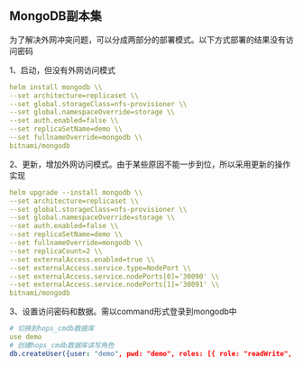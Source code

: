 ## MongoDB副本集

为了解决外网冲突问题，可以分成两部分的部署模式。以下方式部署的结果没有访问密码

1、启动，但没有外网访问模式

```yaml
helm install mongodb \\
--set architecture=replicaset \\
--set global.storageClass=nfs-provisioner \\
--set global.namespaceOverride=storage \\
--set auth.enabled=false \\
--set replicaSetName=demo \\
--set fullnameOverride=mongodb \\
bitnami/mongodb
```

2、更新，增加外网访问模式。由于某些原因不能一步到位，所以采用更新的操作实现

```yaml
helm upgrade --install mongodb \\
--set architecture=replicaset \\
--set global.storageClass=nfs-provisioner \\
--set global.namespaceOverride=storage \\
--set auth.enabled=false \\
--set replicaSetName=demo \\
--set fullnameOverride=mongodb \\
--set replicaCount=2 \\
--set externalAccess.enabled=true \\
--set externalAccess.service.type=NodePort \\
--set externalAccess.service.nodePorts[0]='30090' \\
--set externalAccess.service.nodePorts[1]='30091' \\
bitnami/mongodb
```

3、设置访问密码和数据。需以command形式登录到mongodb中

```yaml
# 切换到hops_cmdb数据库
use demo
# 创建hops_cmdb数据库读写角色
db.createUser({user: "demo", pwd: "demo", roles: [{ role: "readWrite", db:"demo" }]})
```